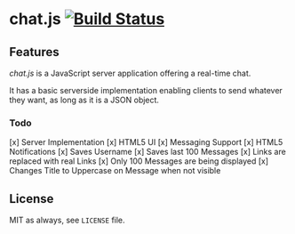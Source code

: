 # chat.js [![Build Status](https://travis-ci.org/benaryorg/chat.js.svg?branch=master)](https://travis-ci.org/benaryorg/chat.js)

## Features

_chat.js_ is a JavaScript server application offering a real-time chat.

It has a basic serverside implementation enabling clients to send whatever they
want, as long as it is a JSON object.

### Todo

[x] Server Implementation
[x] HTML5 UI
	[x] Messaging Support
	[x] HTML5 Notifications
	[x] Saves Username
	[x] Saves last 100 Messages
	[x] Links are replaced with real Links
	[x] Only 100 Messages are being displayed
	[x] Changes Title to Uppercase on Message when not visible

## License

MIT as always, see `LICENSE` file.

